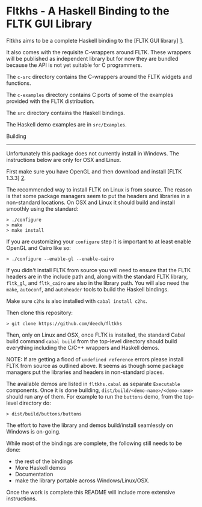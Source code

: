 Fltkhs - A Haskell Binding to the FLTK GUI Library
=============================================

Fltkhs aims to be a complete Haskell binding to the [FLTK GUI library] [1].

It also comes with the requisite C-wrappers around FLTK. These wrappers will be published as independent library but for now they are bundled because the API is not yet suitable for C programmers.

The `c-src` directory contains the C-wrappers around the FLTK widgets and functions.

The `c-examples` directory contains C ports of some of the examples provided with the FLTK distribution.

The `src` directory contains the Haskell bindings.

The Haskell demo examples are in `src/Examples`.

Building
________

Unfortunately this package does not currently install in Windows. The instructions below are only for OSX and Linux.

First make sure you have OpenGL and then download and install [FLTK 1.3.3] [2].

The recommended way to install FLTK on Linux is from source. The reason is that some package managers seem to put the headers and libraries in a non-standard locations. On OSX and Linux it should build and install smoothly using the standard:

    > ./configure
    > make
    > make install

If you are customizing your `configure` step it is important to at least enable OpenGL and Cairo like so:

    > ./configure --enable-gl --enable-cairo

If you didn't install FLTK from source you will need to ensure that the FLTK headers are in the include path and, along with the standard FLTK library, `fltk_gl`, and `fltk_cairo` are also in the library path. You will also need the `make`, `autoconf`, and `autoheader` tools to build the Haskell bindings.

Make sure `c2hs` is also installed with `cabal install c2hs`.

Then clone this repository:

    > git clone https://github.com/deech/fltkhs

Then, only on Linux and OSX, once FLTK is installed, the standard Cabal build command `cabal build` from the top-level directory should build everything including the C/C++ wrappers and Haskell demos.

NOTE: If are getting a flood of `undefined reference` errors please install FLTK from source as outlined above. It seems as though some package managers put the libraries and headers in non-standard places.

The available demos are listed in `fltkhs.cabal` as separate `Executable` components. Once it is done building, `dist/build/<demo-name>/<demo-name>` should run any of them. For example to run the `buttons` demo, from the top-level directory do:

    > dist/build/buttons/buttons

The effort to have the library and demos build/install seamlessly on Windows is on-going.

While most of the bindings are complete, the following still needs to be done:

- the rest of the bindings
- More Haskell demos
- Documentation
- make the library portable across Windows/Linux/OSX.

Once the work is complete this README will include more extensive instructions.

  [1]: http://www.fltk.org/index.php      "FLTK"
  [2]: http://www.fltk.org/software.php?VERSION=1.3.3&FILE=fltk/1.3.3/fltk-1.3.3-source.tar.gz
